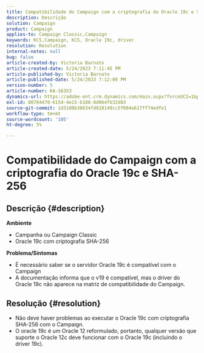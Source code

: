 ```yaml
---
title: Compatibilidade do Campaign com a criptografia do Oracle 19c e SHA-256
description: Descrição
solution: Campaign
product: Campaign
applies-to: Campaign Classic,Campaign
keywords: KCS,Campaign, KCS, Oracle 19c, driver
resolution: Resolution
internal-notes: null
bug: false
article-created-by: Victoria Barnato
article-created-date: 5/24/2023 7:11:45 PM
article-published-by: Victoria Barnato
article-published-date: 5/24/2023 7:12:09 PM
version-number: 5
article-number: KA-16353
dynamics-url: https://adobe-ent.crm.dynamics.com/main.aspx?forceUCI=1&pagetype=entityrecord&etn=knowledgearticle&id=ab2b2ed1-66fa-ed11-8849-6045bd006b3d
exl-id: 80784478-6154-4e15-b188-8d064fb32d83
source-git-commit: 1d3108b38634fd818149cc5f084a617ff74edfe1
workflow-type: tm+mt
source-wordcount: '105'
ht-degree: 5%

---
```


# Compatibilidade do Campaign com a criptografia do Oracle 19c e SHA-256

## Descrição {#description}

<b>Ambiente</b>
- Campanha ou Campaign Classic
- Oracle 19c com criptografia SHA-256

<b>Problema/Sintomas</b>
- É necessário saber se o servidor Oracle 19c é compatível com o Campaign
- A documentação informa que o v19 é compatível, mas o driver do Oracle 19c não aparece na matriz de compatibilidade do Campaign.



## Resolução {#resolution}


- Não deve haver problemas ao executar o Oracle 19c com criptografia SHA-256 com o Campaign.
- O oracle 19c é um Oracle 12 reformulado, portanto, qualquer versão que suporte o Oracle 12c deve funcionar com o Oracle 19c (incluindo o driver 19c).
